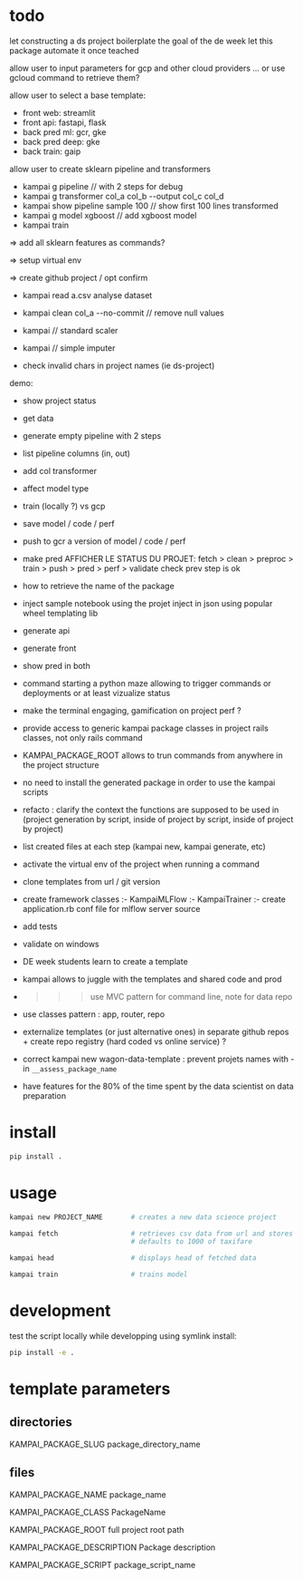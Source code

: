 
# todo

let constructing a ds project boilerplate the goal of the de week
let this package automate it once teached

allow user to input parameters for gcp and other cloud providers
... or use gcloud command to retrieve them?

allow user to select a base template:
- front web: streamlit
- front api: fastapi, flask
- back pred ml: gcr, gke
- back pred deep: gke
- back train: gaip

allow user to create sklearn pipeline and transformers
- kampai g pipeline // with 2 steps for debug
- kampai g transformer col_a col_b --output col_c col_d
- kampai show pipeline sample 100 // show first 100 lines transformed
- kampai g model xgboost // add xgboost model
- kampai train

=> add all sklearn features as commands?

=> setup virtual env

=> create github project / opt confirm

- kampai read a.csv analyse dataset
- kampai clean col_a --no-commit // remove null values
- kampai // standard scaler
- kampai // simple imputer

- check invalid chars in project names (ie ds-project)

demo:
- show project status
- get data
- generate empty pipeline with 2 steps
- list pipeline columns (in, out)
- add col transformer
- affect model type
- train (locally ?) vs gcp
- save model / code / perf
- push to gcr a version of model / code / perf
- make pred
AFFICHER LE STATUS DU PROJET:
fetch > clean > preproc > train > push > pred > perf > validate
check prev step is ok
- how to retrieve the name of the package
- inject sample notebook using the projet
inject in json using popular wheel templating lib
- generate api
- generate front
- show pred in both

- command starting a python maze allowing to trigger commands or deployments
or at least vizualize status

- make the terminal engaging, gamification on project perf ?

- provide access to generic kampai package classes in project
rails classes, not only rails command

- KAMPAI_PACKAGE_ROOT allows to trun commands from anywhere in the project structure

- no need to install the generated package in order to use the kampai scripts

- refacto : clarify the context the functions are supposed to be used in
(project generation by script, inside of project by script, inside of project by project)

- list created files at each step (kampai new, kampai generate, etc)

- activate the virtual env of the project when running a command

- clone templates from url / git version

- create framework classes
:- KampaiMLFlow
:- KampaiTrainer
:- create application.rb conf file for mlflow server source

- add tests
- validate on windows

- DE week students learn to create a template
- kampai allows to juggle with the templates and shared code and prod

- >>> use MVC pattern for command line, note for data repo

- use classes pattern : app, router, repo

- externalize templates (or just alternative ones) in separate github repos + create repo registry (hard coded vs online service) ?

- correct kampai new wagon-data-template : prevent projets names with - in `__assess_package_name`

- have features for the 80% of the time spent by the data scientist on data preparation

# install

``` bash
pip install .
```

# usage

``` bash
kampai new PROJECT_NAME       # creates a new data science project

kampai fetch                  # retrieves csv data from url and stores it locally
                              # defaults to 1000 of taxifare

kampai head                   # displays head of fetched data

kampai train                  # trains model
```

# development

test the script locally while developping using symlink install:

``` bash
pip install -e .
```

# template parameters

## directories

KAMPAI_PACKAGE_SLUG            package_directory_name

## files

KAMPAI_PACKAGE_NAME            package_name

KAMPAI_PACKAGE_CLASS           PackageName

KAMPAI_PACKAGE_ROOT            full project root path

KAMPAI_PACKAGE_DESCRIPTION     Package description

KAMPAI_PACKAGE_SCRIPT          package_script_name
